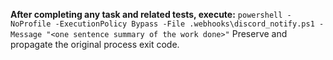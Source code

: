 **After completing any task and related tests, execute:**
`powershell -NoProfile -ExecutionPolicy Bypass -File .webhooks\discord_notify.ps1 -Message "<one sentence summary of the work done>"`
Preserve and propagate the original process exit code.
